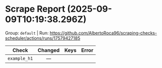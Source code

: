 # Scrape Report (2025-09-09T10:19:38.296Z)

Group: `default`  |  Run: https://github.com/AlbertoRoca96/scraping-checks-scheduler/actions/runs/17579427185

| Check | Changed | Keys | Error |
|---|:---:|:--|:--|
| `example_h1` | — |  |  |

